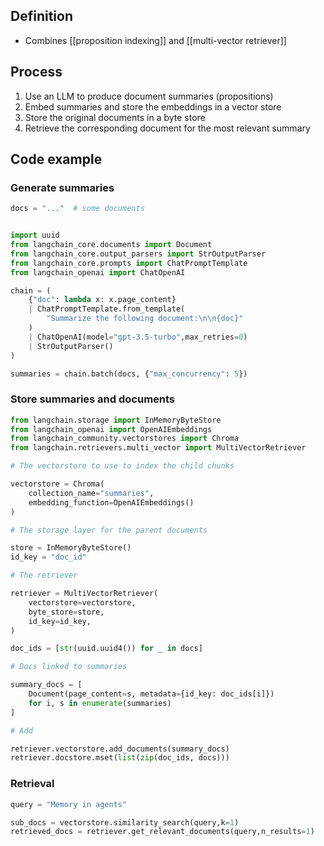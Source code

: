 ## Definition

- Combines [[proposition indexing]] and [[multi-vector retriever]]

## Process

1. Use an LLM to produce document summaries (propositions)
2. Embed summaries and store the embeddings in a vector store
3. Store the original documents in a byte store
4. Retrieve the corresponding document for the most relevant summary

## Code example

### Generate summaries

```python
docs = "..."  # some documents


import uuid
from langchain_core.documents import Document
from langchain_core.output_parsers import StrOutputParser
from langchain_core.prompts import ChatPromptTemplate
from langchain_openai import ChatOpenAI

chain = (
	{"doc": lambda x: x.page_content}
	| ChatPromptTemplate.from_template(
		"Summarize the following document:\n\n{doc}"
	)
	| ChatOpenAI(model="gpt-3.5-turbo",max_retries=0)
	| StrOutputParser()
)

summaries = chain.batch(docs, {"max_concurrency": 5})
```

### Store summaries and documents

```python
from langchain.storage import InMemoryByteStore
from langchain_openai import OpenAIEmbeddings
from langchain_community.vectorstores import Chroma
from langchain.retrievers.multi_vector import MultiVectorRetriever

# The vectorstore to use to index the child chunks

vectorstore = Chroma(
	collection_name="summaries",
	embedding_function=OpenAIEmbeddings()
)

# The storage layer for the parent documents

store = InMemoryByteStore()
id_key = "doc_id"

# The retriever

retriever = MultiVectorRetriever(
	vectorstore=vectorstore,
	byte_store=store,
	id_key=id_key,
)

doc_ids = [str(uuid.uuid4()) for _ in docs]

# Docs linked to summaries

summary_docs = [
	Document(page_content=s, metadata={id_key: doc_ids[i]})
	for i, s in enumerate(summaries)
]

# Add

retriever.vectorstore.add_documents(summary_docs)
retriever.docstore.mset(list(zip(doc_ids, docs)))
```

### Retrieval

```python
query = "Memory in agents"

sub_docs = vectorstore.similarity_search(query,k=1)
retrieved_docs = retriever.get_relevant_documents(query,n_results=1)
```
